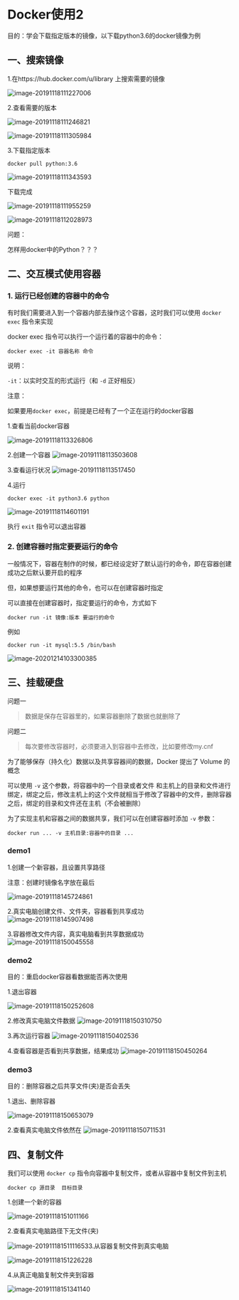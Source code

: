 # Docker使用2



目的：学会下载指定版本的镜像，以下载python3.6的docker镜像为例



## 一、搜索镜像

1.在https://hub.docker.com/u/library 上搜索需要的镜像

![image-20191118111227006](assets/image-20191118111227006.png)

2.查看需要的版本

![image-20191118111246821](assets/image-20191118111246821.png)

![image-20191118111305984](assets/image-20191118111305984.png)

3.下载指定版本

```shell
docker pull python:3.6
```

![image-20191118111343593](assets/image-20191118111343593.png)

下载完成

![image-20191118111955259](assets/image-20191118111955259.png)

![image-20191118112028973](assets/image-20191118112028973.png)

问题：

怎样用docker中的Python？？？



## 二、交互模式使用容器



### 1. 运行已经创建的容器中的命令

有时我们需要进入到一个容器内部去操作这个容器，这时我们可以使用 `docker exec` 指令来实现

docker exec 指令可以执行一个运行着的容器中的命令：

```
docker exec -it 容器名称 命令
```

说明：

`-it`：以实时交互的形式运行（和 `-d` 正好相反）

注意：

如果要用`docker exec`，前提是已经有了一个正在运行的docker容器

1.查看当前docker容器

![image-20191118113326806](assets/image-20191118113326806.png)

2.创建一个容器 ![image-20191118113503608](assets/image-20191118113503608.png)

3.查看运行状况 ![image-20191118113517450](assets/image-20191118113517450.png)

4.运行

```shell
docker exec -it python3.6 python
```

![image-20191118114601191](assets/image-20191118114601191.png)

执行 `exit` 指令可以退出容器



### 2. 创建容器时指定要要运行的命令

一般情况下，容器在制作的时候，都已经设定好了默认运行的命令，即在容器创建成功之后默认要开启的程序

但，如果想要运行其他的命令，也可以在创建容器时指定

可以直接在创建容器时，指定要运行的命令，方式如下

```
docker run -it 镜像:版本 要运行的命令
```

例如

```
docker run -it mysql:5.5 /bin/bash
```

![image-20201214103300385](assets/image-20201214103300385.png)



## 三、挂载硬盘

问题一

> 数据是保存在容器里的，如果容器删除了数据也就删除了

问题二

> 每次要修改容器时，必须要进入到容器中去修改，比如要修改my.cnf

为了能够保存（持久化）数据以及共享容器间的数据，Docker 提出了 Volume 的概念

可以使用 `-v` 这个参数，将容器中的一个目录或者文件 和主机上的目录和文件进行绑定，绑定之后，修改主机上的这个文件就相当于修改了容器中的文件，删除容器之后，绑定的目录和文件还在主机（不会被删除）

为了实现主机和容器之间的数据共享，我们可以在创建容器时添加 `-v` 参数：

```shell
docker run ... -v 主机目录:容器中的目录 ...
```

### demo1

1.创建一个新容器，且设置共享路径

注意：创建时镜像名字放在最后

![image-20191118145724861](assets/image-20191118145724861.png)

2.真实电脑创建文件、文件夹，容器看到共享成功 ![image-20191118145907498](assets/image-20191118145907498.png)

3.容器修改文件内容，真实电脑看到共享数据成功 ![image-20191118150045558](assets/image-20191118150045558.png)

### demo2

目的：重启docker容器看数据能否再次使用

1.退出容器

![image-20191118150252608](assets/image-20191118150252608.png)

2.修改真实电脑文件数据 ![image-20191118150310750](assets/image-20191118150310750.png)

3.再次运行容器 ![image-20191118150402536](assets/image-20191118150402536.png)

4.查看容器是否看到共享数据，结果成功 ![image-20191118150450264](assets/image-20191118150450264.png)

### demo3

目的：删除容器之后共享文件(夹)是否会丢失

1.退出、删除容器

![image-20191118150653079](assets/image-20191118150653079.png)

2.查看真实电脑文件依然在 ![image-20191118150711531](assets/image-20191118150711531.png)

## 四、复制文件

我们可以使用 `docker cp` 指令向容器中复制文件，或者从容器中复制文件到主机

```
docker cp 源目录  目标目录
```

1.创建一个新的容器

![image-20191118151011166](assets/image-20191118151011166.png)

2.查看真实电脑路径下无文件(夹)

![image-20191118151111653](assets/image-20191118151111653.png)3.从容器复制文件到真实电脑

![image-20191118151226228](assets/image-20191118151226228.png)

4.从真正电脑复制文件夹到容器

![image-20191118151341140](assets/image-20191118151341140.png)